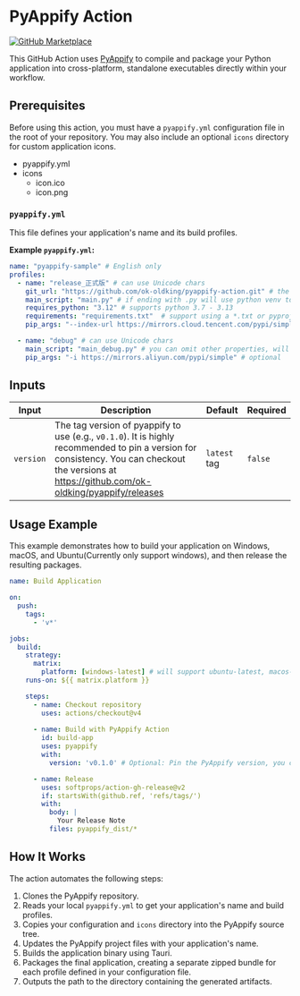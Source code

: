 # PyAppify Action

[![GitHub Marketplace](https://img.shields.io/badge/Marketplace-PyAppify%20Action-blue.svg?colorA=24292e&colorB=0366d6&style=flat&logo=github)](https://github.com/marketplace/actions/pyappify)

This GitHub Action uses [PyAppify](https://github.com/ok-oldking/pyappify) to compile and package your Python application into cross-platform, standalone executables directly within your workflow.

## Prerequisites

Before using this action, you must have a `pyappify.yml` configuration file in the root of your repository. You may also include an optional `icons` directory for custom application icons.

* pyappify.yml
* icons
  * icon.ico
  * icon.png


### `pyappify.yml`

This file defines your application's name and its build profiles.

**Example `pyappify.yml`:**

```yaml
name: "pyappify-sample" # English only
profiles:
  - name: "release_正式版" # can use Unicode chars
    git_url: "https://github.com/ok-oldking/pyappify-action.git" # the repo url to clone, must have tags for the version management, semver is recommended
    main_script: "main.py" # if ending with .py will use python venv to run, else will search in the working dir and the venv's Script/bin path
    requires_python: "3.12" # supports python 3.7 - 3.13
    requirements: "requirements.txt"  # support using a *.txt or pyproject.toml's .[dev,docs]
    pip_args: "--index-url https://mirrors.cloud.tencent.com/pypi/simple" # optional

  - name: "debug" # can use Unicode chars
    main_script: "main_debug.py" # you can omit other properties, will use the first profile's as default
    pip_args: "-i https://mirrors.aliyun.com/pypi/simple" # optional
```

## Inputs

| Input     | Description                                                                                               | Default        | Required |
|-----------|-----------------------------------------------------------------------------------------------------------|----------------|----------|
| `version` | The tag version of pyappify to use (e.g., `v0.1.0`). It is highly recommended to pin a version for consistency. You can checkout the versions at https://github.com/ok-oldking/pyappify/releases | `latest` tag | `false`  |

## Usage Example

This example demonstrates how to build your application on Windows, macOS, and Ubuntu(Currently only support windows), and then release the resulting packages. 

```yaml
name: Build Application

on:
  push:
    tags:
      - 'v*'

jobs:
  build:
    strategy:
      matrix:
        platform: [windows-latest] # will support ubuntu-latest, macos-latest in the future
    runs-on: ${{ matrix.platform }}

    steps:
      - name: Checkout repository
        uses: actions/checkout@v4
      
      - name: Build with PyAppify Action
        id: build-app
        uses: pyappify
        with:
          version: 'v0.1.0' # Optional: Pin the PyAppify version, you can checkout the version at https://github.com/ok-oldking/pyappify/releases

      - name: Release
        uses: softprops/action-gh-release@v2
        if: startsWith(github.ref, 'refs/tags/')
        with:
          body: | 
            Your Release Note
          files: pyappify_dist/*
```

## How It Works

The action automates the following steps:
1.  Clones the PyAppify repository.
2.  Reads your local `pyappify.yml` to get your application's name and build profiles.
3.  Copies your configuration and `icons` directory into the PyAppify source tree.
4.  Updates the PyAppify project files with your application's name.
5.  Builds the application binary using Tauri.
6.  Packages the final application, creating a separate zipped bundle for each profile defined in your configuration file.
7.  Outputs the path to the directory containing the generated artifacts.
